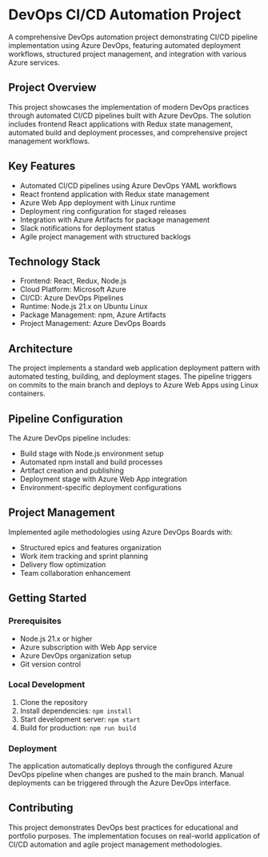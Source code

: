 # DevOps CI/CD Automation Project

A comprehensive DevOps automation project demonstrating CI/CD pipeline implementation using Azure DevOps, featuring automated deployment workflows, structured project management, and integration with various Azure services.

## Project Overview

This project showcases the implementation of modern DevOps practices through automated CI/CD pipelines built with Azure DevOps. The solution includes frontend React applications with Redux state management, automated build and deployment processes, and comprehensive project management workflows.

## Key Features

- Automated CI/CD pipelines using Azure DevOps YAML workflows
- React frontend application with Redux state management
- Azure Web App deployment with Linux runtime
- Deployment ring configuration for staged releases
- Integration with Azure Artifacts for package management
- Slack notifications for deployment status
- Agile project management with structured backlogs

## Technology Stack

- Frontend: React, Redux, Node.js
- Cloud Platform: Microsoft Azure
- CI/CD: Azure DevOps Pipelines
- Runtime: Node.js 21.x on Ubuntu Linux
- Package Management: npm, Azure Artifacts
- Project Management: Azure DevOps Boards

## Architecture

The project implements a standard web application deployment pattern with automated testing, building, and deployment stages. The pipeline triggers on commits to the main branch and deploys to Azure Web Apps using Linux containers.

## Pipeline Configuration

The Azure DevOps pipeline includes:
- Build stage with Node.js environment setup
- Automated npm install and build processes
- Artifact creation and publishing
- Deployment stage with Azure Web App integration
- Environment-specific deployment configurations

## Project Management

Implemented agile methodologies using Azure DevOps Boards with:
- Structured epics and features organization
- Work item tracking and sprint planning
- Delivery flow optimization
- Team collaboration enhancement

## Getting Started

### Prerequisites

- Node.js 21.x or higher
- Azure subscription with Web App service
- Azure DevOps organization setup
- Git version control

### Local Development

1. Clone the repository
2. Install dependencies: `npm install`
3. Start development server: `npm start`
4. Build for production: `npm run build`

### Deployment

The application automatically deploys through the configured Azure DevOps pipeline when changes are pushed to the main branch. Manual deployments can be triggered through the Azure DevOps interface.

## Contributing

This project demonstrates DevOps best practices for educational and portfolio purposes. The implementation focuses on real-world application of CI/CD automation and agile project management methodologies.
